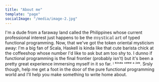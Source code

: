 ```yaml
---
title: "About me"
template: "page"
socialImage: "/media/image-2.jpg"
---
```


I'm a dude from a faraway land called the Philippines whose current professional
interest just happens to be the 𝕞𝕪𝕤𝕥𝕚𝕔𝕒𝕝 𝕒𝕣𝕥 of typed functional programming.
Now, that we've got the token oriental mysticism away: I'm a big fan of Scala,
Haskell is kinda like that cute barista chick at the coffeeshop whose number I'd
like to ask but am too shy to. I dunno if functional programming is the final
frontier (probably isn't) but it's been a pretty great experience immersing
myself in it so far. ᴵ ᵏⁱⁿᵈᵃ ⁿᵉᵉᵈ ᵃ ʲᵒᵇ. Srsly though, help me get a foot in the
door of the pure functional programming world and I'll help you make something
to write home about.

